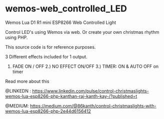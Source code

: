 # wemos-web_controlled_LED
Wemos Lua D1 R1 mini ESP8266 Web Controlled Light


Control LED's using Wemos via web.
Or create your own christmas rhythm using PHP.


This source code is for reference purposes.

3 Different effects included for 1 output.

1) FADE ON / OFF
2.) NO EFFECT ON/OFF
3.) TIMER: ON & AUTO OFF on timer

Read more about this 

@LINKEDN :  https://www.linkedin.com/pulse/control-christmaslights-wemos-lua-esp8266-php-kanthan-raj-kanth-kay-/?published=t

@MEDIUM: https://medium.com/@86kanth/control-christmaslights-with-wemos-lua-esp8266-php-2e44d6156412
